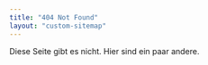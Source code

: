 ```yaml
---
title: "404 Not Found"
layout: "custom-sitemap"
---
```


Diese Seite gibt es nicht. Hier sind ein paar andere.
